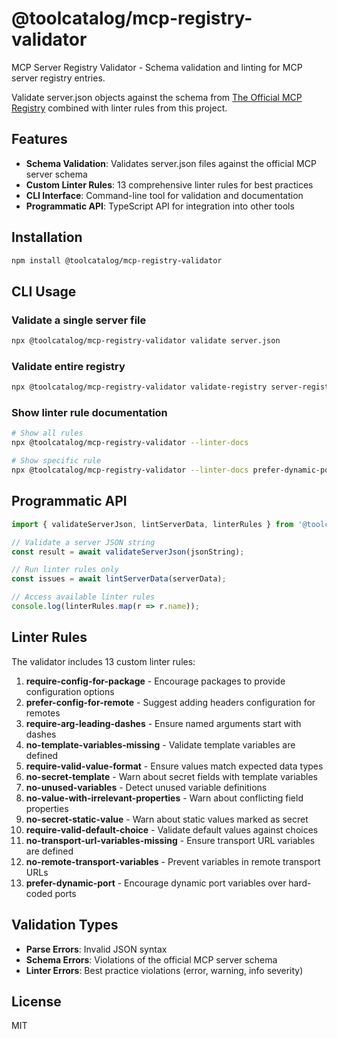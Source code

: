 # @toolcatalog/mcp-registry-validator

MCP Server Registry Validator - Schema validation and linting for MCP server registry entries.

Validate server.json objects against the schema from [The Official MCP Registry](https://github.com/modelcontextprotocol/registry/) combined with linter rules from this project.

## Features

- **Schema Validation**: Validates server.json files against the official MCP server schema
- **Custom Linter Rules**: 13 comprehensive linter rules for best practices
- **CLI Interface**: Command-line tool for validation and documentation
- **Programmatic API**: TypeScript API for integration into other tools

## Installation

```bash
npm install @toolcatalog/mcp-registry-validator
```

## CLI Usage

### Validate a single server file
```bash
npx @toolcatalog/mcp-registry-validator validate server.json
```

### Validate entire registry
```bash
npx @toolcatalog/mcp-registry-validator validate-registry server-registry.json
```

### Show linter rule documentation
```bash
# Show all rules
npx @toolcatalog/mcp-registry-validator --linter-docs

# Show specific rule
npx @toolcatalog/mcp-registry-validator --linter-docs prefer-dynamic-port
```

## Programmatic API

```typescript
import { validateServerJson, lintServerData, linterRules } from '@toolcatalog/mcp-registry-validator';

// Validate a server JSON string
const result = await validateServerJson(jsonString);

// Run linter rules only
const issues = await lintServerData(serverData);

// Access available linter rules
console.log(linterRules.map(r => r.name));
```

## Linter Rules

The validator includes 13 custom linter rules:

1. **require-config-for-package** - Encourage packages to provide configuration options
2. **prefer-config-for-remote** - Suggest adding headers configuration for remotes
3. **require-arg-leading-dashes** - Ensure named arguments start with dashes
4. **no-template-variables-missing** - Validate template variables are defined
5. **require-valid-value-format** - Ensure values match expected data types
6. **no-secret-template** - Warn about secret fields with template variables
7. **no-unused-variables** - Detect unused variable definitions
8. **no-value-with-irrelevant-properties** - Warn about conflicting field properties
9. **no-secret-static-value** - Warn about static values marked as secret
10. **require-valid-default-choice** - Validate default values against choices
11. **no-transport-url-variables-missing** - Ensure transport URL variables are defined
12. **no-remote-transport-variables** - Prevent variables in remote transport URLs
13. **prefer-dynamic-port** - Encourage dynamic port variables over hard-coded ports

## Validation Types

- **Parse Errors**: Invalid JSON syntax
- **Schema Errors**: Violations of the official MCP server schema
- **Linter Errors**: Best practice violations (error, warning, info severity)

## License

MIT

